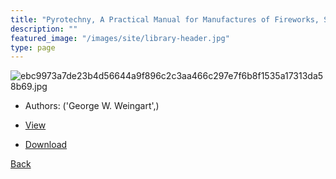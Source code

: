 ```yaml
---
title: "Pyrotechny, A Practical Manual for Manufactures of Fireworks, Signals, Flares & Pyrotechnic Displays"
description: ""
featured_image: "/images/site/library-header.jpg"
type: page
---
```


![ebc9973a7de23b4d56644a9f896c2c3aa466c297e7f6b8f1535a17313da58b69.jpg](https://drive.google.com/uc?export=view&id=1AEORfKtBVTtn_PO3PMIJQjNlnwvttW0u)
* Authors: ('George W. Weingart',)
* <a href="https://drive.google.com/uc?export=view&id=1mHdXAkfhsZHa-cEV-xegbeIQ2cybob_Y" target="_blank">View</a>

* [Download](https://drive.google.com/uc?export=download&id=1mHdXAkfhsZHa-cEV-xegbeIQ2cybob_Y)

[Back](/library/)
